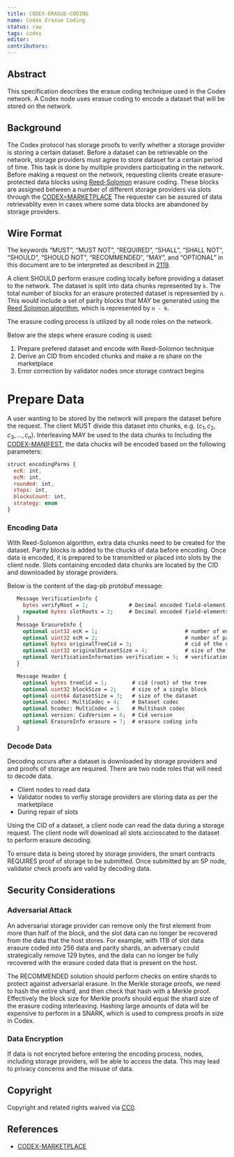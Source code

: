 ```yaml
---
title: CODEX-ERASUE-CODING
name: Codex Erasue Coding
status: raw
tags: codex
editor: 
contributors:
---
```


## Abstract

This specification describes the erasue coding technique used in the Codex network.
A Codex node uses erasue coding to encode a dataset that will be stored on the network.

## Background

The Codex protocol has storage proofs to verify whether a storage provider is storing a certain dataset.
Before a dataset can be retrievable on the network,
storage providers must agree to store dataset for a certain period of time.
This task is done by multiple providers participating in the network.
Before making a request on the network,
requesting clients create erasure-protected data blocks using [Reed-Solomon]() erasure coding.
These blocks are assigned between a number of different storage providers via slots through the [CODEX=MARKETPLACE]()
The requester can be assured of data retrievablity even in cases where some data blocks are abandoned by storage providers.

## Wire Format

The keywords “MUST”, “MUST NOT”, “REQUIRED”, “SHALL”, “SHALL NOT”,
“SHOULD”, “SHOULD NOT”, “RECOMMENDED”, “MAY”, and
“OPTIONAL” in this document are to be interpreted as described in [2119](https://www.ietf.org/rfc/rfc2119.txt).

A client SHOULD perform erasure coding locally before providing a dataset to the network.
The dataset is split into data chunks represented by `k`.
The total number of blocks for an erasure protected dataset is represented by `n`.
This would include a set of parity blocks that MAY be generated using the [Reed Solomon algorithm](),
which is represented by `n - k`.

The erasure coding process is utilized by all node roles on the network.

Below are the steps where erasure coding is used:

1. Prepare prefered dataset and encode with Reed-Solomon technique
2.  Derive an CID from encoded chunks and make a re share on the marketplace
3.  Error correction by validator nodes once storage contract begins

# Prepare Data

A user wanting to be stored by the network will prepare the dataset before the request.
The client MUST divide this dataset into chunks, e.g. $(c_1, c_2, c_3, \ldots, c_{n})$.
Interleaving MAY be used to the data chunks to 
Including the [CODEX-MANIFEST](manifest), the data chucks will be encoded based on the following parameters:

```js
struct encodingParms {
  ecK: int,
  ecM: int,
  rounded: int,
  steps: int,
  blocksCount: int,
  strategy: enum
}
```
### Encoding Data

With Reed-Solomon algorithm, extra data chunks need to be created for the dataset.
Parity blocks is added to the chucks of data before encoding.
Once data is encoded, it is prepared to be transmitted or placed into slots by the client node.
Slots containing encoded data chunks are located by the CID and downloaded by storage providers.

Below is the content of the dag-pb protobuf message:

```protobuf
   Message VerificationInfo {
     bytes verifyRoot = 1;             # Decimal encoded field-element
     repeated bytes slotRoots = 2;     # Decimal encoded field-elements
   }
   Message ErasureInfo {
     optional uint32 ecK = 1;                            # number of encoded blocks
     optional uint32 ecM = 2;                            # number of parity blocks
     optional bytes originalTreeCid = 3;                 # cid of the original dataset
     optional uint32 originalDatasetSize = 4;            # size of the original dataset
     optional VerificationInformation verification = 5;  # verification information
   }

   Message Header {
     optional bytes treeCid = 1;        # cid (root) of the tree
     optional uint32 blockSize = 2;     # size of a single block
     optional uint64 datasetSize = 3;   # size of the dataset
     optional codec: MultiCodec = 4;    # Dataset codec
     optional hcodec: MultiCodec = 5    # Multihash codec
     optional version: CidVersion = 6;  # Cid version
     optional ErasureInfo erasure = 7;  # erasure coding info
   }
```

### Decode Data

Decoding occurs after a dataset is downloaded by storage providers and
and proofs of storage are required.
There are two node roles that will need to decode data.

- Client nodes to read data
- Validator nodes to verfiy storage providers are storing data as per the marketplace
- During repair of slots

Using the CID of a dataset, a client node can read the data during a storage request.
The client node will download all slots accioscated to the dataset to perform erasure decoding.

To ensure data is being stored by storage providers, the smart contracts REQUIRES proof of storage to be submitted.
Once submitted by an SP node, validator check proofs are valid by decoding data. 

## Security Considerations

### Adversarial Attack

An adversarial storage provider can remove only the first element from more than half of the block, and the slot data can no longer be recovered from the data that the host stores.
For example, with 1TB of slot data erasure coded into 256 data and parity shards, an adversary could strategically remove 129 bytes, and the data can no longer be fully recovered with the erasure coded data that is present on the host.

The RECOMMENDED solution should perform checks on entire shards to protect against adversarial erasure.
In the Merkle storage proofs, we need to hash the entire shard, and then check that hash with a Merkle proof.
Effectively the block size for Merkle proofs should equal the shard size of the erasure coding interleaving. Hashing large amounts of data will be expensive to perform in a SNARK, which is used to compress proofs in size in Codex.

### Data Encryption

If data is not encryted before entering the encoding process, nodes, including storage providers, will be able to access the data. This may lead to privacy concerns and the misuse of data.

## Copyright

Copyright and related rights waived via [CC0](https://creativecommons.org/publicdomain/zero/1.0/).

## References

- [CODEX-MARKETPLACE](./marketplace.md)
